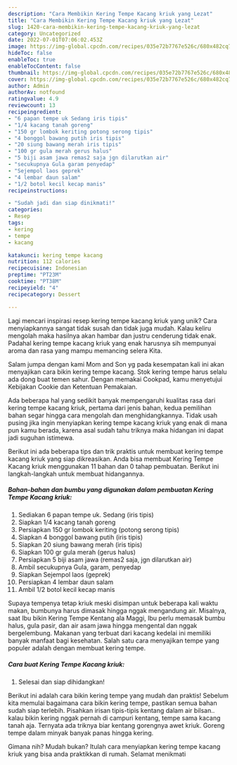 ```yaml
---
description: "Cara Membikin Kering Tempe Kacang kriuk yang Lezat"
title: "Cara Membikin Kering Tempe Kacang kriuk yang Lezat"
slug: 1420-cara-membikin-kering-tempe-kacang-kriuk-yang-lezat
category: Uncategorized
date: 2022-07-01T07:06:02.453Z
image: https://img-global.cpcdn.com/recipes/035e72b7767e526c/680x482cq70/kering-tempe-kacang-kriuk-foto-resep-utama.jpg
hideToc: false
enableToc: true
enableTocContent: false
thumbnail: https://img-global.cpcdn.com/recipes/035e72b7767e526c/680x482cq70/kering-tempe-kacang-kriuk-foto-resep-utama.jpg
cover: https://img-global.cpcdn.com/recipes/035e72b7767e526c/680x482cq70/kering-tempe-kacang-kriuk-foto-resep-utama.jpg
author: Admin
authorAv: notfound
ratingvalue: 4.9
reviewcount: 13
recipeingredient:
- "6 papan tempe uk Sedang iris tipis"
- "1/4 kacang tanah goreng"
- "150 gr lombok keriting potong serong tipis"
- "4 bonggol bawang putih iris tipis"
- "20 siung bawang merah iris tipis"
- "100 gr gula merah gerus halus"
- "5 biji asam jawa remas2 saja jgn dilarutkan air"
- "secukupnya Gula garam penyedap"
- "Sejempol laos geprek"
- "4 lembar daun salam"
- "1/2 botol kecil kecap manis"
recipeinstructions:

- "Sudah jadi dan siap dinikmati!"
categories:
- Resep
tags:
- kering
- tempe
- kacang

katakunci: kering tempe kacang 
nutrition: 112 calories
recipecuisine: Indonesian
preptime: "PT23M"
cooktime: "PT38M"
recipeyield: "4"
recipecategory: Dessert

---
```





Lagi mencari inspirasi resep kering tempe kacang kriuk yang unik? Cara menyiapkannya sangat tidak susah dan tidak juga mudah. Kalau keliru mengolah maka hasilnya akan hambar dan justru cenderung tidak enak. Padahal kering tempe kacang kriuk yang enak harusnya sih mempunyai aroma dan rasa yang mampu memancing selera Kita.





Salam jumpa dengan kami Mom and Son yg pada kesempatan kali ini akan menyajikan cara bikin kering tempe kacang. Stok kering tempe harus selalu ada dong buat temen sahur. Dengan memakai Cookpad, kamu menyetujui Kebijakan Cookie dan Ketentuan Pemakaian.

Ada beberapa hal yang sedikit banyak mempengaruhi kualitas rasa dari kering tempe kacang kriuk, pertama dari jenis bahan, kedua pemilihan bahan segar hingga cara mengolah dan menghidangkannya. Tidak usah pusing jika ingin menyiapkan kering tempe kacang kriuk yang enak di mana pun kamu berada, karena asal sudah tahu triknya maka hidangan ini dapat jadi suguhan istimewa.






Berikut ini ada beberapa tips dan trik praktis untuk membuat kering tempe kacang kriuk yang siap dikreasikan. Anda bisa membuat Kering Tempe Kacang kriuk menggunakan 11 bahan dan 0 tahap pembuatan. Berikut ini langkah-langkah untuk membuat hidangannya.

<!--inarticleads1-->

##### Bahan-bahan dan bumbu yang digunakan dalam pembuatan Kering Tempe Kacang kriuk:

1. Sediakan 6 papan tempe uk. Sedang (iris tipis)
1. Siapkan 1/4 kacang tanah goreng
1. Persiapkan 150 gr lombok keriting (potong serong tipis)
1. Siapkan 4 bonggol bawang putih (iris tipis)
1. Siapkan 20 siung bawang merah (iris tipis)
1. Siapkan 100 gr gula merah (gerus halus)
1. Persiapkan 5 biji asam jawa (remas2 saja, jgn dilarutkan air)
1. Ambil secukupnya Gula, garam, penyedap
1. Siapkan Sejempol laos (geprek)
1. Persiapkan 4 lembar daun salam
1. Ambil 1/2 botol kecil kecap manis


Supaya tempenya tetap kriuk meski disimpan untuk beberapa kali waktu makan, bumbunya harus dimasak hingga nggak mengandung air. Misalnya, saat Ibu bikin Kering Tempe Kentang ala Maggi, Ibu perlu memasak bumbu halus, gula pasir, dan air asam jawa hingga mengental dan nggak bergelembung. Makanan yang terbuat dari kacang kedelai ini memiliki banyak manfaat bagi kesehatan. Salah satu cara menyajikan tempe yang populer adalah dengan membuat kering tempe. 

<!--inarticleads2-->

##### Cara buat Kering Tempe Kacang kriuk:


1. Selesai dan siap dihidangkan!

Berikut ini adalah cara bikin kering tempe yang mudah dan praktis! Sebelum kita memulai bagaimana cara bikin kering tempe, pastikan semua bahan sudah siap terlebih. Pisahkan irisan tipis-tipis kentang dalam air bilsan.. kalau bikin kering nggak pernah di campuri kentang, tempe sama kacang tanah aja. Ternyata ada triknya biar kentang gorengnya awet kriuk. Goreng tempe dalam minyak banyak panas hingga kering. 

Gimana nih? Mudah bukan? Itulah cara menyiapkan kering tempe kacang kriuk yang bisa anda praktikkan di rumah. Selamat menikmati
